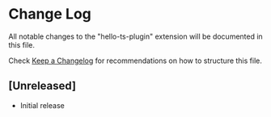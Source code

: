 # Change Log

All notable changes to the "hello-ts-plugin" extension will be documented in this file.

Check [Keep a Changelog](http://keepachangelog.com/) for recommendations on how to structure this file.

## [Unreleased]

- Initial release